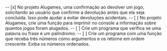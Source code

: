-- [x] No projeto Alugames, uma confirmação ao devolver um jogo, solicitando ao usuário que confirme a devolução antes que ela seja concluída. Isso pode ajudar a evitar devoluções acidentais.
-- [ ] No projeto Alugames, crie uma função para imprimir no console a informação sobre quantos jogos foram alugados.
-- [ ] Crie um programa que verifica se uma palavra ou frase é um palíndromo.
-- [ ] Crie um programa com uma função que receba três números como argumentos e os retorne em ordem crescente. Exiba os números ordenados.